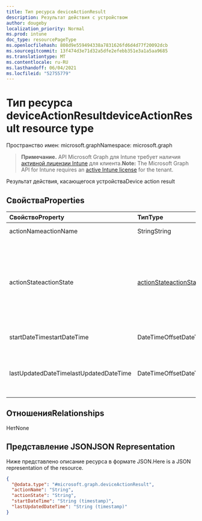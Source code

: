 ```yaml
---
title: Тип ресурса deviceActionResult
description: Результат действия с устройством
author: dougeby
localization_priority: Normal
ms.prod: intune
doc_type: resourcePageType
ms.openlocfilehash: 808d9e559494338a7831626fd6d4d77f20092dcb
ms.sourcegitcommit: 13f474d3e71d32a5dfe2efebb351e3a1a5aa9685
ms.translationtype: MT
ms.contentlocale: ru-RU
ms.lasthandoff: 06/04/2021
ms.locfileid: "52755779"
---
```

# <a name="deviceactionresult-resource-type"></a><span data-ttu-id="b0a7a-103">Тип ресурса deviceActionResult</span><span class="sxs-lookup"><span data-stu-id="b0a7a-103">deviceActionResult resource type</span></span>

<span data-ttu-id="b0a7a-104">Пространство имен: microsoft.graph</span><span class="sxs-lookup"><span data-stu-id="b0a7a-104">Namespace: microsoft.graph</span></span>

> <span data-ttu-id="b0a7a-105">**Примечание.** API Microsoft Graph для Intune требует наличия [активной лицензии Intune](https://go.microsoft.com/fwlink/?linkid=839381) для клиента.</span><span class="sxs-lookup"><span data-stu-id="b0a7a-105">**Note:** The Microsoft Graph API for Intune requires an [active Intune license](https://go.microsoft.com/fwlink/?linkid=839381) for the tenant.</span></span>

<span data-ttu-id="b0a7a-106">Результат действия, касающегося устройства</span><span class="sxs-lookup"><span data-stu-id="b0a7a-106">Device action result</span></span>

## <a name="properties"></a><span data-ttu-id="b0a7a-107">Свойства</span><span class="sxs-lookup"><span data-stu-id="b0a7a-107">Properties</span></span>
|<span data-ttu-id="b0a7a-108">Свойство</span><span class="sxs-lookup"><span data-stu-id="b0a7a-108">Property</span></span>|<span data-ttu-id="b0a7a-109">Тип</span><span class="sxs-lookup"><span data-stu-id="b0a7a-109">Type</span></span>|<span data-ttu-id="b0a7a-110">Описание</span><span class="sxs-lookup"><span data-stu-id="b0a7a-110">Description</span></span>|
|:---|:---|:---|
|<span data-ttu-id="b0a7a-111">actionName</span><span class="sxs-lookup"><span data-stu-id="b0a7a-111">actionName</span></span>|<span data-ttu-id="b0a7a-112">String</span><span class="sxs-lookup"><span data-stu-id="b0a7a-112">String</span></span>|<span data-ttu-id="b0a7a-113">Название действия</span><span class="sxs-lookup"><span data-stu-id="b0a7a-113">Action name</span></span>|
|<span data-ttu-id="b0a7a-114">actionState</span><span class="sxs-lookup"><span data-stu-id="b0a7a-114">actionState</span></span>|[<span data-ttu-id="b0a7a-115">actionState</span><span class="sxs-lookup"><span data-stu-id="b0a7a-115">actionState</span></span>](../resources/intune-devices-actionstate.md)|<span data-ttu-id="b0a7a-116">Состояние действия.</span><span class="sxs-lookup"><span data-stu-id="b0a7a-116">State of the action.</span></span> <span data-ttu-id="b0a7a-117">Возможные значения: `none`, `pending`, `canceled`, `active`, `done`, `failed`, `notSupported`.</span><span class="sxs-lookup"><span data-stu-id="b0a7a-117">Possible values are: `none`, `pending`, `canceled`, `active`, `done`, `failed`, `notSupported`.</span></span>|
|<span data-ttu-id="b0a7a-118">startDateTime</span><span class="sxs-lookup"><span data-stu-id="b0a7a-118">startDateTime</span></span>|<span data-ttu-id="b0a7a-119">DateTimeOffset</span><span class="sxs-lookup"><span data-stu-id="b0a7a-119">DateTimeOffset</span></span>|<span data-ttu-id="b0a7a-120">Время начала действия</span><span class="sxs-lookup"><span data-stu-id="b0a7a-120">Time the action was initiated</span></span>|
|<span data-ttu-id="b0a7a-121">lastUpdatedDateTime</span><span class="sxs-lookup"><span data-stu-id="b0a7a-121">lastUpdatedDateTime</span></span>|<span data-ttu-id="b0a7a-122">DateTimeOffset</span><span class="sxs-lookup"><span data-stu-id="b0a7a-122">DateTimeOffset</span></span>|<span data-ttu-id="b0a7a-123">Время последнего обновления состояния действия</span><span class="sxs-lookup"><span data-stu-id="b0a7a-123">Time the action state was last updated</span></span>|

## <a name="relationships"></a><span data-ttu-id="b0a7a-124">Отношения</span><span class="sxs-lookup"><span data-stu-id="b0a7a-124">Relationships</span></span>
<span data-ttu-id="b0a7a-125">Нет</span><span class="sxs-lookup"><span data-stu-id="b0a7a-125">None</span></span>

## <a name="json-representation"></a><span data-ttu-id="b0a7a-126">Представление JSON</span><span class="sxs-lookup"><span data-stu-id="b0a7a-126">JSON Representation</span></span>
<span data-ttu-id="b0a7a-127">Ниже представлено описание ресурса в формате JSON.</span><span class="sxs-lookup"><span data-stu-id="b0a7a-127">Here is a JSON representation of the resource.</span></span>
<!-- {
  "blockType": "resource",
  "@odata.type": "microsoft.graph.deviceActionResult"
}
-->
``` json
{
  "@odata.type": "#microsoft.graph.deviceActionResult",
  "actionName": "String",
  "actionState": "String",
  "startDateTime": "String (timestamp)",
  "lastUpdatedDateTime": "String (timestamp)"
}
```




